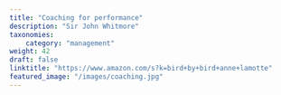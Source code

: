 ```yaml
---
title: "Coaching for performance"
description: "Sir John Whitmore"
taxonomies:
    category: "management"
weight: 42
draft: false
linktitle: "https://www.amazon.com/s?k=bird+by+bird+anne+lamotte"
featured_image: "/images/coaching.jpg"
---
```


